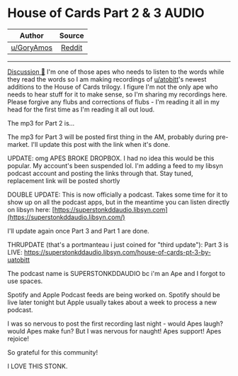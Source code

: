 House of Cards Part 2 & 3 AUDIO
===============================

| Author       | Source       | 
| :-------------: |:-------------:|
|  [u/GoryAmos](https://www.reddit.com/user/GoryAmos/) | [Reddit](https://www.reddit.com/r/Superstonk/comments/nlzhrr/house_of_cards_part_2_3_audio/) | 

---

[Discussion 🦍](https://www.reddit.com/r/Superstonk/search?q=flair_name%3A%22Discussion%20%F0%9F%A6%8D%22&restrict_sr=1)
I'm one of those apes who needs to listen to the words while they read the words so I am making recordings of [u/atobitt](https://www.reddit.com/u/atobitt/)'s newest additions to the House of Cards trilogy. I figure I'm not the only ape who needs to hear stuff for it to make sense, so I'm sharing my recordings here. Please forgive any flubs and corrections of flubs - I'm reading it all in my head for the first time as I'm reading it all out loud.

The mp3 for Part 2 is...

The mp3 for Part 3 will be posted first thing in the AM, probably during pre-market. I'll update this post with the link when it's done.

UPDATE: omg APES BROKE DROPBOX. I had no idea this would be this popular. My account's been suspended lol. I'm adding a feed to my libsyn podcast account and posting the links through that. Stay tuned, replacement link will be posted shortly

DOUBLE UPDATE: This is now officially a podcast. Takes some time for it to show up on all the podcast apps, but in the meantime you can listen directly on libsyn here: [https://superstonkddaudio.libsyn.com](https://superstonkddaudio.libsyn.com/)

I'll update again once Part 3 and Part 1 are done.

THRUPDATE (that's a portmanteau i just coined for "third update"): Part 3 is LIVE: <https://superstonkddaudio.libsyn.com/house-of-cards-pt-3-by-uatobitt>

The podcast name is SUPERSTONKDDAUDIO bc i'm an Ape and I forgot to use spaces.

Spotify and Apple Podcast feeds are being worked on. Spotify should be live later tonight but Apple usually takes about a week to process a new podcast.

I was so nervous to post the first recording last night - would Apes laugh? would Apes make fun? But I was nervous for naught! Apes support! Apes rejoice!

So grateful for this community!

I LOVE THIS STONK.
